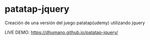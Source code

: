 # patatap-jquery
Creación de una versión del juego patatap(udemy)  utilizando jquery

LIVE DEMO: https://dhumano.github.io/patatap-jquery/
